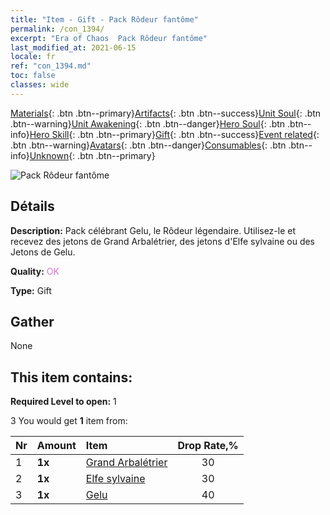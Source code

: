 ```yaml
---
title: "Item - Gift - Pack Rôdeur fantôme"
permalink: /con_1394/
excerpt: "Era of Chaos  Pack Rôdeur fantôme"
last_modified_at: 2021-06-15
locale: fr
ref: "con_1394.md"
toc: false
classes: wide
---
```

 [Materials](/ItemsFR/){: .btn .btn--primary}[Artifacts](/ItemsFR/Artifacts/){: .btn .btn--success}[Unit Soul](/ItemsFR/UnitSoul/){: .btn .btn--warning}[Unit Awakening](/ItemsFR/UnitAwakening/){: .btn .btn--danger}[Hero Soul](/ItemsFR/HeroSoul/){: .btn .btn--info}[Hero Skill](/ItemsFR/HeroSkill/){: .btn .btn--primary}[Gift](/ItemsFR/Gift/){: .btn .btn--success}[Event related](/ItemsFR/Events/){: .btn .btn--warning}[Avatars](/ItemsFR/Avatars/){: .btn .btn--danger}[Consumables](/ItemsFR/Consumables/){: .btn .btn--info}[Unknown](/ItemsFR/Unknown/){: .btn .btn--primary}

 ![Pack Rôdeur fantôme](/images/t/i_907008.png)

## Détails
 **Description:** Pack célébrant Gelu, le Rôdeur légendaire. Utilisez-le et recevez des jetons de Grand Arbalétrier, des jetons d'Elfe sylvaine ou des Jetons de Gelu.

 **Quality:** <span style="color: #DA70D6">OK</span>

 **Type:** Gift

## Gather

  None

## This item contains:

 **Required Level to open:** 1

 3 You would get **1** item  from:

  | Nr | Amount |     Item    | Drop Rate,% |
  |:---|:-------|:------------|:---------:|
  | 1 |  **1x** | [Grand Arbalétrier](/ItemsFR/unt_191/) | 30 | 
  | 2 |  **1x** | [Elfe sylvaine](/ItemsFR/unt_201/) | 30 | 
  | 3 |  **1x** | [Gelu](/ItemsFR/her_366/) | 40 | 
